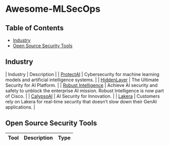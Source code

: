 # Awesome-MLSecOps

## Table of Contents
- [Industry](Industry)
- [Open Source Security Tools](Open-Source-Security-Tools)

## Industry
| Industry | Description |
| [ProtectAI](https://protectai.com/) | Cybersecurity for machine learning models and artificial intelligence systems. |
| [HiddenLayer](https://hiddenlayer.com/) | The Ultimate Security for AI Platform. |
| [Robust Intelligence](https://www.robustintelligence.com/) | Achieve AI security and safety to unblock the enterprise AI mission. Robust Intelligence is now part of Cisco. |
| [CalypsoAI](https://calypsoai.com) | AI Security for Innovation. | 
| [Lakera](https://www.lakera.ai/) | Customers rely on Lakera for real-time security that doesn’t slow down their GenAI applications. |

## Open Source Security Tools
| Tool | Description | Type |
|------|-------------|------|

